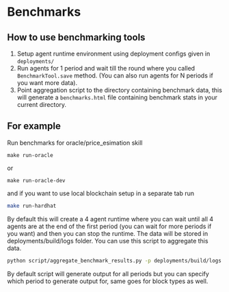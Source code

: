 # Benchmarks

## How to use benchmarking tools

1. Setup agent runtime environment using deployment configs given in `deployments/`
2. Run agents for 1 period and wait till the round where you called `BenchmarkTool.save` method. (You can also run agents for N periods if you want more data).
3. Point aggregation script to the directory containing benchmark data, this will generate a `benchmarks.html` file containing benchmark stats in your current directory.

## For example

Run benchmarks for oracle/price_esimation skill

```
make run-oracle 
```
or
```
make run-oracle-dev
```

and if you want to use local blockchain setup in a separate tab run

```bash
make run-hardhat
```

By default this will create a 4 agent runtime where you can wait until all 4 agents
are at the end of the first period (you can wait for more periods if you want) and
then you can stop the runtime. The data will be stored in deployments/build/logs
folder. You can use this script to aggregate this data.

```bash
python script/aggregate_benchmark_results.py -p deployments/build/logs
```

By default script will generate output for all periods but you can specify which
period to generate output for, same goes for block types as well.